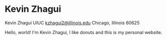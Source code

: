 # Kevin Zhagui

Kevin Zhagui
UIUC 
kzhagui2@illinois.edu
Chicago, Illinois 60625

Hello, world! I'm Kevin Zhagui, I like donuts and this is my personal website.


